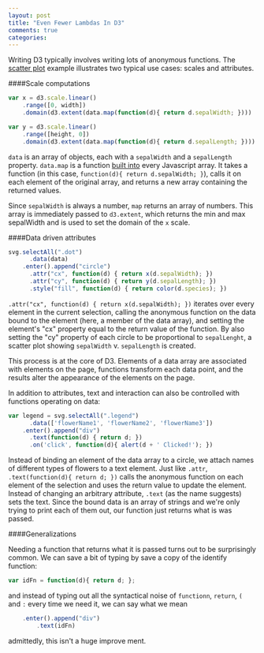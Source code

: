 ```yaml
---
layout: post
title: "Even Fewer Lambdas In D3"
comments: true
categories: 
---
```

Writing D3 typically involves writing lots of anonymous functions. The [scatter plot](http://bl.ocks.org/mbostock/3887118) example illustrates two typical use cases: scales and attributes.  

####Scale computations 

```javascript 
var x = d3.scale.linear()
    .range([0, width])
    .domain(d3.extent(data.map(function(d){ return d.sepalWidth; })))

var y = d3.scale.linear()
    .range([height, 0])
    .domain(d3.extent(data.map(function(d){ return d.sepalLength; })))
```

`data` is an array of objects, each with a `sepalWidth` and a `sepalLength` property. `data.map` is a function [built into](https://developer.mozilla.org/en-US/docs/Web/JavaScript/Reference/Global_Objects/Array/map) every Javascript array. It takes a function (in this case, `function(d){ return d.sepalWidth; }`), calls it on each element of the original array, and returns a new array containing the returned values. 

Since `sepalWidth` is always a number, `map` returns an array of numbers. This array is immediately passed to `d3.extent`, which returns the min and max sepalWidth and is used to set the domain of the `x` scale.

####Data driven attributes  

```javascript 
svg.selectAll(".dot")
      .data(data)
    .enter().append("circle")
      .attr("cx", function(d) { return x(d.sepalWidth); })
      .attr("cy", function(d) { return y(d.sepalLength); })
      .style("fill", function(d) { return color(d.species); })
```

`.attr("cx", function(d) { return x(d.sepalWidth); })` iterates over every element in the current selection, calling the anonymous function on the data bound to the element (here, a member of the data array), and setting the element's "cx" property equal to the return value of the function. By also setting the "cy" property of each circle to be proportional to `sepalLenght`, a scatter plot showing `sepalWidth` v. `sepalLength` is created. 

This process is at the core of D3. Elements of a data array are associated with elements on the page, functions transform each data point, and the results alter the appearance of the elements on the page.

In addition to attributes, text and interaction can also be controlled with functions operating on data:

```javascript 
var legend = svg.selectAll(".legend")
      .data(['flowerName1', 'flowerName2', 'flowerName3'])
    .enter().append("div")
      .text(function(d) { return d; })
      .on('click', function(d){ alert(d + ' Clicked!'); })
```
Instead of binding an element of the data array to a circle, we attach names of different types of flowers to a text element. Just like `.attr`, `.text(function(d){ return d; })` calls the anonymous function on each element of the selection and uses the return value to update the element. Instead of changing an arbitrary attribute, `.text` (as the name suggests) sets the text. Since the bound data is an array of strings and we're only trying to print each of them out, our function just returns what is was passed. 

####Generalizations

Needing a function that returns what it is passed turns out to be surprisingly common. We can save a bit of typing by save a copy of the identify function: 
```javascript
var idFn = function(d){ return d; };
```
and instead of typing out all the syntactical noise of `functionn`, `return`, `(` and `:`  every time we need it, we can say what we mean
```javascript
    .enter().append("div")
        .text(idFn)
```

admittedly, this isn't a huge improve ment. 
